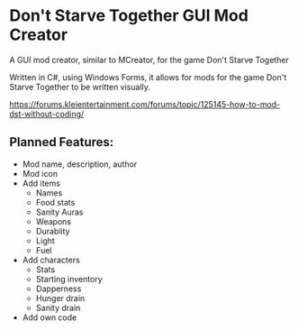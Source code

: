 # Don't Starve Together GUI Mod Creator
A GUI mod creator, similar to MCreator, for the game Don't Starve Together

Written in C#, using Windows Forms, it allows for mods for the game Don't Starve Together to be written visually.

https://forums.kleientertainment.com/forums/topic/125145-how-to-mod-dst-without-coding/

## Planned Features:
- Mod name, description, author
- Mod icon
- Add items
   - Names
   - Food stats
   - Sanity Auras
   - Weapons
   - Durablity
   - Light
   - Fuel
- Add characters
   - Stats
   - Starting inventory
   - Dapperness
   - Hunger drain
   - Sanity drain
- Add own code
